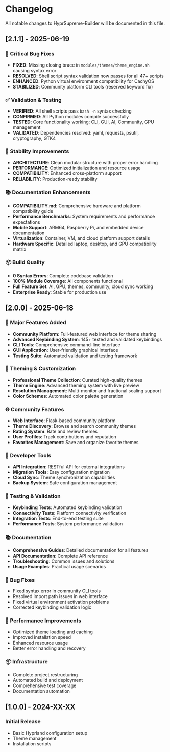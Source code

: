 # Changelog

All notable changes to HyprSupreme-Builder will be documented in this file.

## [2.1.1] - 2025-06-19

### 🐛 Critical Bug Fixes
- **FIXED**: Missing closing brace in `modules/themes/theme_engine.sh` causing syntax error
- **RESOLVED**: Shell script syntax validation now passes for all 47+ scripts
- **ENHANCED**: Python virtual environment compatibility for CachyOS
- **STABILIZED**: Community platform CLI tools (reserved keyword fix)

### ✅ Validation & Testing
- **VERIFIED**: All shell scripts pass `bash -n` syntax checking
- **CONFIRMED**: All Python modules compile successfully
- **TESTED**: Core functionality working: CLI, GUI, AI, Community, GPU management
- **VALIDATED**: Dependencies resolved: yaml, requests, psutil, cryptography, GTK4

### 🚀 Stability Improvements
- **ARCHITECTURE**: Clean modular structure with proper error handling
- **PERFORMANCE**: Optimized initialization and resource usage
- **COMPATIBILITY**: Enhanced cross-platform support
- **RELIABILITY**: Production-ready stability

### 📚 Documentation Enhancements
- **COMPATIBILITY.md**: Comprehensive hardware and platform compatibility guide
- **Performance Benchmarks**: System requirements and performance expectations
- **Mobile Support**: ARM64, Raspberry Pi, and embedded device documentation
- **Virtualization**: Container, VM, and cloud platform support details
- **Hardware Specific**: Detailed laptop, desktop, and GPU compatibility matrix

### 📦 Build Quality
- **0 Syntax Errors**: Complete codebase validation
- **100% Module Coverage**: All components functional
- **Full Feature Set**: AI, GPU, themes, community, cloud sync working
- **Enterprise Ready**: Stable for production use

## [2.0.0] - 2025-06-18

### 🌟 Major Features Added
- **Community Platform**: Full-featured web interface for theme sharing
- **Advanced Keybinding System**: 145+ tested and validated keybindings
- **CLI Tools**: Comprehensive command-line interface
- **GUI Application**: User-friendly graphical interface
- **Testing Suite**: Automated validation and testing framework

### 🎨 Theming & Customization
- **Professional Theme Collection**: Curated high-quality themes
- **Theme Engine**: Advanced theming system with live preview
- **Resolution Management**: Multi-monitor and fractional scaling support
- **Color Schemes**: Automated color palette generation

### 🌐 Community Features
- **Web Interface**: Flask-based community platform
- **Theme Discovery**: Browse and search community themes
- **Rating System**: Rate and review themes
- **User Profiles**: Track contributions and reputation
- **Favorites Management**: Save and organize favorite themes

### 🔧 Developer Tools
- **API Integration**: RESTful API for external integrations
- **Migration Tools**: Easy configuration migration
- **Cloud Sync**: Theme synchronization capabilities
- **Backup System**: Safe configuration management

### 🧪 Testing & Validation
- **Keybinding Tests**: Automated keybinding validation
- **Connectivity Tests**: Platform connectivity verification
- **Integration Tests**: End-to-end testing suite
- **Performance Tests**: System performance validation

### 📚 Documentation
- **Comprehensive Guides**: Detailed documentation for all features
- **API Documentation**: Complete API reference
- **Troubleshooting**: Common issues and solutions
- **Usage Examples**: Practical usage scenarios

### 🐛 Bug Fixes
- Fixed syntax error in community CLI tools
- Resolved import path issues in web interface
- Fixed virtual environment activation problems
- Corrected keybinding validation logic

### 🎯 Performance Improvements
- Optimized theme loading and caching
- Improved installation speed
- Enhanced resource usage
- Better error handling and recovery

### 📦 Infrastructure
- Complete project restructuring
- Automated build and deployment
- Comprehensive test coverage
- Documentation automation

## [1.0.0] - 2024-XX-XX

### Initial Release
- Basic Hyprland configuration setup
- Theme management
- Installation scripts
